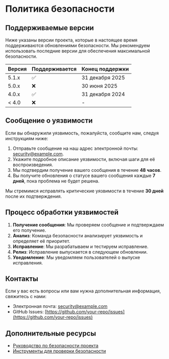 # Политика безопасности

## Поддерживаемые версии

Ниже указаны версии проекта, которые в настоящее время поддерживаются обновлениями безопасности. Мы рекомендуем использовать последние версии для обеспечения максимальной безопасности.

| Версия | Поддерживается        | Конец поддержки |
| ------ | --------------------- | ---------------- |
| 5.1.x  | :white_check_mark:    | 31 декабря 2025  |
| 5.0.x  | :x:                   | 30 июня 2025     |
| 4.0.x  | :white_check_mark:    | 31 декабря 2024  |
| < 4.0  | :x:                   | -                |

## Сообщение о уязвимости

Если вы обнаружили уязвимость, пожалуйста, сообщите нам, следуя инструкциям ниже:

1. Отправьте сообщение на наш адрес электронной почты: <security@example.com>.
2. Укажите подробное описание уязвимости, включая шаги для её воспроизведения.
3. Мы подтвердим получение вашего сообщения в течение **48 часов**.
4. Вы получите обновления о статусе вашего сообщения каждые **7 дней**, пока проблема не будет решена.

Мы стремимся исправлять критические уязвимости в течение **30 дней** после их подтверждения.

## Процесс обработки уязвимостей

1. **Получение сообщения**: Мы проверяем сообщение и подтверждаем его получение.
2. **Анализ**: Команда безопасности анализирует уязвимость и определяет её приоритет.
3. **Исправление**: Мы разрабатываем и тестируем исправление.
4. **Релиз**: Исправление выпускается в следующем обновлении.
5. **Уведомление**: Мы уведомляем пользователей о выпуске исправления.

## Контакты

Если у вас есть вопросы или вам нужна дополнительная информация, свяжитесь с нами:

- Электронная почта: <security@example.com>
- GitHub Issues: [https://github.com/your-repo/issues](https://github.com/your-repo/issues)

## Дополнительные ресурсы

- [Руководство по безопасности проекта](https://example.com/security-guide)
- [Инструменты для проверки безопасности](https://example.com/security-tools)
